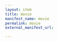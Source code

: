 ```yaml
---
layout: item
title: movie
manifest_name: movie
permalink: movie
external_manifest_url: 

---
```

<!-- Add an essay or interpretive material below this line,
using HTML or markdown.  Do not modify this file above this line -->
